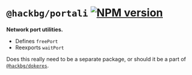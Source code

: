 # `@hackbg/portali` [![NPM version](https://img.shields.io/npm/v/@hackbg/portali?color=9013fe&label=)](https://www.npmjs.com/package/@hackbg/portali)

**Network port utilities.**

* Defines `freePort`
* Reexports `waitPort`

Does this really need to be a separate package,
or should it be a part of [`@hackbg/dokeres`](../dokeres).
